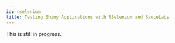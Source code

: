 ```yaml
---
id: rselenium
title: Testing Shiny Applications with RSelenium and SauceLabs
---
```


This is still in progress.